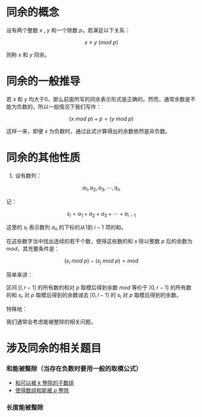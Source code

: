 # 同余的概念

设有两个整数 $x$ , $y$ 和一个除数 $p$，若满足以下关系：

$$
x \equiv y \ (mod \ p)
$$

则称 $x$ 和 $y$ 同余。

# 同余的一般推导

若 $x$ 和 $y$ 均大于0，那么前面所写的同余表示形式是正确的。然而，通常余数是不能为负数的，所以一般情况下我们写作：

$$
(x \ mod \ p) + p = (y \ mod\ p)
$$

这样一来，即便 $x$ 为负数时，通过此式计算得出的余数依然是非负数。

# 同余的其他性质

1. 设有数列：

$$
a_{1}, a_{2}, a_{3}, \cdots, a_{n}
$$

记：

$$
s_{i} = a_{1} + a_{2} + a_{3} + \cdots + a_{i - 1}
$$

这里的 $s_{i}$ 表示数列 $a_{n}$ 的下标的从1到 $i - 1$ 项的和。

在这些数字当中找出连续的若干个数，使得这些数的和 $s$ 除以整数 $p$ 后的余数为 $mod$，其充要条件是：

$$
(s_{i} \ mod \ p) - (s_{j} \ mod \ p) = mod
$$

简单来讲：

区间 $\left[l,r - 1\right]$ 的所有数的和对 $p$ 取模后得到余数 $mod$ 等价于 $\left[0,r - 1\right]$ 的所有数的和 $s_{r}$ 对 $p$ 取模后得到的余数减去 $\left[0,l - 1\right]$ 的 $s_{l}$ 对 $p$ 取模后得到的余数。

特殊地：

我们通常会考虑能被整除的相关问题。

# 涉及同余的相关题目

### 和能被整除（当存在负数时要用一般的取模公式）
- [和可以被 $k$ 整除的子数组](https://leetcode.cn/problems/subarray-sums-divisible-by-k/description/)
- [使得数组和能被 $p$ 整除](https://leetcode.cn/problems/make-sum-divisible-by-p/description/)

### 长度能被整除 